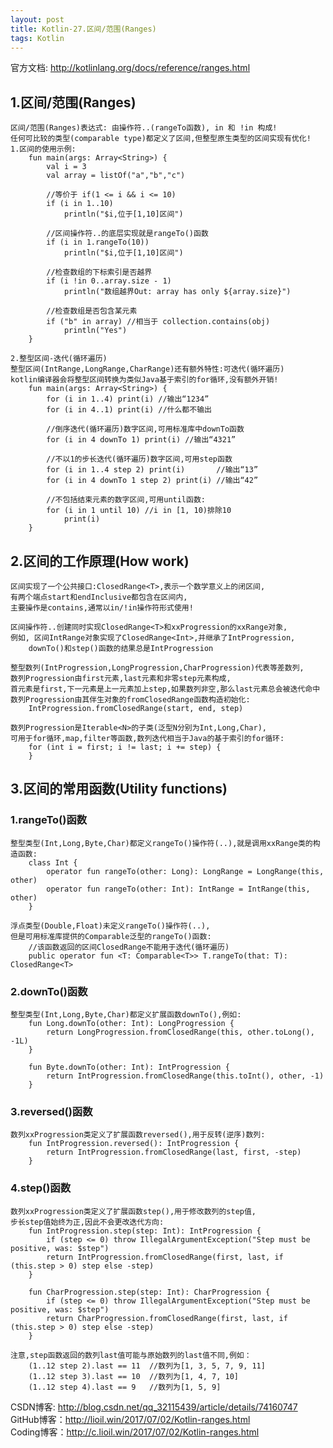 ```yaml
---
layout: post
title: Kotlin-27.区间/范围(Ranges)
tags: Kotlin
---
```

官方文档: http://kotlinlang.org/docs/reference/ranges.html

## 1.区间/范围(Ranges)
    区间/范围(Ranges)表达式: 由操作符..(rangeTo函数), in 和 !in 构成!
    任何可比较的类型(comparable type)都定义了区间,但整型原生类型的区间实现有优化!    
    1.区间的使用示例:
        fun main(args: Array<String>) {
            val i = 3
            val array = listOf("a","b","c")

            //等价于 if(1 <= i && i <= 10)
            if (i in 1..10) 
                println("$i,位于[1,10]区间")
            
            //区间操作符..的底层实现就是rangeTo()函数
            if (i in 1.rangeTo(10))
                println("$i,位于[1,10]区间")
            
            //检查数组的下标索引是否越界
            if (i !in 0..array.size - 1)
                println("数组越界Out: array has only ${array.size}")
            
            //检查数组是否包含某元素
            if ("b" in array) //相当于 collection.contains(obj)
                println("Yes")
        }

    2.整型区间-迭代(循环遍历)
    整型区间(IntRange,LongRange,CharRange)还有额外特性:可迭代(循环遍历)
    kotlin编译器会将整型区间转换为类似Java基于索引的for循环,没有额外开销!
        fun main(args: Array<String>) {
            for (i in 1..4) print(i) //输出“1234”
            for (i in 4..1) print(i) //什么都不输出

            //倒序迭代(循环遍历)数字区间,可用标准库中downTo函数
            for (i in 4 downTo 1) print(i) //输出“4321”

            //不以1的步长迭代(循环遍历)数字区间,可用step函数
            for (i in 1..4 step 2) print(i)       //输出“13”
            for (i in 4 downTo 1 step 2) print(i) //输出“42”
            
            //不包括结束元素的数字区间,可用until函数:
            for (i in 1 until 10) //i in [1, 10)排除10
                print(i)            
        }

## 2.区间的工作原理(How work)
    区间实现了一个公共接口:ClosedRange<T>,表示一个数学意义上的闭区间,
    有两个端点start和endInclusive都包含在区间内,
    主要操作是contains,通常以in/!in操作符形式使用!

    区间操作符..创建同时实现ClosedRange<T>和xxProgression的xxRange对象, 
    例如, 区间IntRange对象实现了ClosedRange<Int>,并继承了IntProgression,
        downTo()和step()函数的结果总是IntProgression

    整型数列(IntProgression,LongProgression,CharProgression)代表等差数列,
    数列Progression由first元素,last元素和非零step元素构成,
    首元素是first,下一元素是上一元素加上step,如果数列非空,那么last元素总会被迭代命中
    数列Progression由其伴生对象的fromClosedRange函数构造初始化:
        IntProgression.fromClosedRange(start, end, step)

    数列Progression是Iterable<N>的子类(泛型N分别为Int,Long,Char),
    可用于for循环,map,filter等函数,数列迭代相当于Java的基于索引的for循环:
        for (int i = first; i != last; i += step) {
        }

## 3.区间的常用函数(Utility functions)
### 1.rangeTo()函数
    整型类型(Int,Long,Byte,Char)都定义rangeTo()操作符(..),就是调用xxRange类的构造函数:
        class Int {            
            operator fun rangeTo(other: Long): LongRange = LongRange(this, other)           
            operator fun rangeTo(other: Int): IntRange = IntRange(this, other)
        }

    浮点类型(Double,Float)未定义rangeTo()操作符(..),
    但是可用标准库提供的Comparable泛型的rangeTo()函数:
        //该函数返回的区间ClosedRange不能用于迭代(循环遍历)
        public operator fun <T: Comparable<T>> T.rangeTo(that: T): ClosedRange<T>

### 2.downTo()函数
    整型类型(Int,Long,Byte,Char)都定义扩展函数downTo(),例如:
        fun Long.downTo(other: Int): LongProgression {
            return LongProgression.fromClosedRange(this, other.toLong(), -1L)
        }

        fun Byte.downTo(other: Int): IntProgression {
            return IntProgression.fromClosedRange(this.toInt(), other, -1)
        }

### 3.reversed()函数
    数列xxProgression类定义了扩展函数reversed(),用于反转(逆序)数列:
        fun IntProgression.reversed(): IntProgression {
            return IntProgression.fromClosedRange(last, first, -step)
        }

### 4.step()函数
    数列xxProgression类定义了扩展函数step(),用于修改数列的step值, 
    步长step值始终为正,因此不会更改迭代方向:
        fun IntProgression.step(step: Int): IntProgression {
            if (step <= 0) throw IllegalArgumentException("Step must be positive, was: $step")
            return IntProgression.fromClosedRange(first, last, if (this.step > 0) step else -step)
        }

        fun CharProgression.step(step: Int): CharProgression {
            if (step <= 0) throw IllegalArgumentException("Step must be positive, was: $step")
            return CharProgression.fromClosedRange(first, last, if (this.step > 0) step else -step)
        }

    注意,step函数返回的数列last值可能与原始数列的last值不同,例如：
        (1..12 step 2).last == 11  //数列为[1, 3, 5, 7, 9, 11]
        (1..12 step 3).last == 10  //数列为[1, 4, 7, 10]
        (1..12 step 4).last == 9   //数列为[1, 5, 9]

CSDN博客: http://blog.csdn.net/qq_32115439/article/details/74160747   
GitHub博客：http://lioil.win/2017/07/02/Kotlin-ranges.html   
Coding博客：http://c.lioil.win/2017/07/02/Kotlin-ranges.html